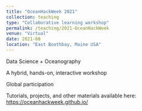 ```yaml
---
title: "OceanHackWeek 2021"
collection: teaching
type: "Collaborative learning workshop"
permalink: /teaching/2021-OceanHackWeek
venue: "Virtual"
date: 2021-08
location: "East Boothbay, Maine USA"
---
```


Data Science + Oceanography

A hybrid, hands-on, interactive workshop

Global participation

Tutorials, projects, and other materials available here: https://oceanhackweek.github.io/
